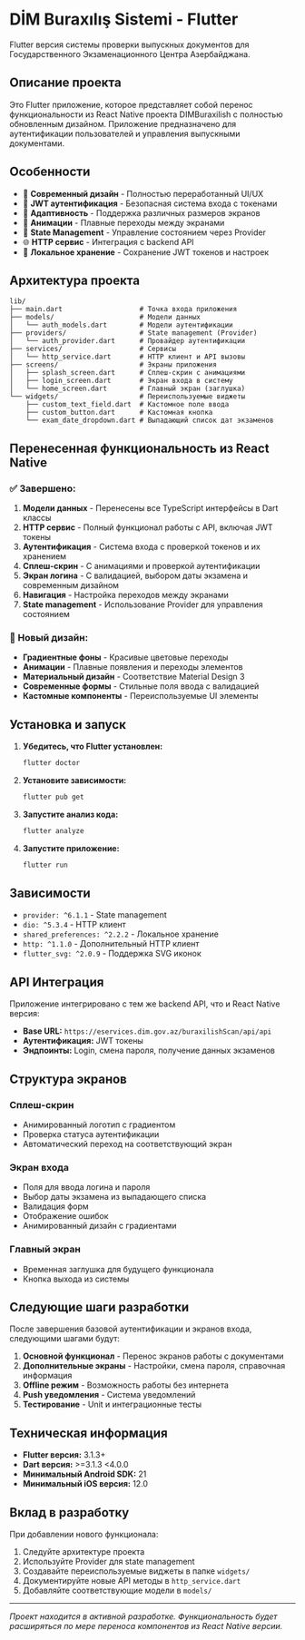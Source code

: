 # DİM Buraxılış Sistemi - Flutter

Flutter версия системы проверки выпускных документов для Государственного Экзаменационного Центра Азербайджана.

## Описание проекта

Это Flutter приложение, которое представляет собой перенос функциональности из React Native проекта DIMBuraxilish с полностью обновленным дизайном. Приложение предназначено для аутентификации пользователей и управления выпускными документами.

## Особенности

- 🎨 **Современный дизайн** - Полностью переработанный UI/UX
- 🔐 **JWT аутентификация** - Безопасная система входа с токенами
- 📱 **Адаптивность** - Поддержка различных размеров экранов
- 🌟 **Анимации** - Плавные переходы между экранами
- 🔄 **State Management** - Управление состоянием через Provider
- 🌐 **HTTP сервис** - Интеграция с backend API
- 💾 **Локальное хранение** - Сохранение JWT токенов и настроек

## Архитектура проекта

```
lib/
├── main.dart                   # Точка входа приложения
├── models/                     # Модели данных
│   └── auth_models.dart        # Модели аутентификации
├── providers/                  # State management (Provider)
│   └── auth_provider.dart      # Провайдер аутентификации  
├── services/                   # Сервисы
│   └── http_service.dart       # HTTP клиент и API вызовы
├── screens/                    # Экраны приложения
│   ├── splash_screen.dart      # Сплеш-скрин с анимациями
│   ├── login_screen.dart       # Экран входа в систему
│   └── home_screen.dart        # Главный экран (заглушка)
└── widgets/                    # Переиспользуемые виджеты
    ├── custom_text_field.dart  # Кастомное поле ввода
    ├── custom_button.dart      # Кастомная кнопка
    └── exam_date_dropdown.dart # Выпадающий список дат экзаменов
```

## Перенесенная функциональность из React Native

### ✅ Завершено:

1. **Модели данных** - Перенесены все TypeScript интерфейсы в Dart классы
2. **HTTP сервис** - Полный функционал работы с API, включая JWT токены
3. **Аутентификация** - Система входа с проверкой токенов и их хранением
4. **Сплеш-скрин** - С анимациями и проверкой аутентификации
5. **Экран логина** - С валидацией, выбором даты экзамена и современным дизайном
6. **Навигация** - Настройка переходов между экранами
7. **State management** - Использование Provider для управления состоянием

### 🎨 Новый дизайн:

- **Градиентные фоны** - Красивые цветовые переходы
- **Анимации** - Плавные появления и переходы элементов
- **Материальный дизайн** - Соответствие Material Design 3
- **Современные формы** - Стильные поля ввода с валидацией
- **Кастомные компоненты** - Переиспользуемые UI элементы

## Установка и запуск

1. **Убедитесь, что Flutter установлен:**
   ```bash
   flutter doctor
   ```

2. **Установите зависимости:**
   ```bash
   flutter pub get
   ```

3. **Запустите анализ кода:**
   ```bash
   flutter analyze
   ```

4. **Запустите приложение:**
   ```bash
   flutter run
   ```

## Зависимости

- `provider: ^6.1.1` - State management
- `dio: ^5.3.4` - HTTP клиент
- `shared_preferences: ^2.2.2` - Локальное хранение
- `http: ^1.1.0` - Дополнительный HTTP клиент
- `flutter_svg: ^2.0.9` - Поддержка SVG иконок

## API Интеграция

Приложение интегрировано с тем же backend API, что и React Native версия:

- **Base URL:** `https://eservices.dim.gov.az/buraxilishScan/api/api`
- **Аутентификация:** JWT токены
- **Эндпоинты:** Login, смена пароля, получение данных экзаменов

## Структура экранов

### Сплеш-скрин
- Анимированный логотип с градиентом
- Проверка статуса аутентификации
- Автоматический переход на соответствующий экран

### Экран входа
- Поля для ввода логина и пароля
- Выбор даты экзамена из выпадающего списка
- Валидация форм
- Отображение ошибок
- Анимированный дизайн с градиентами

### Главный экран
- Временная заглушка для будущего функционала
- Кнопка выхода из системы

## Следующие шаги разработки

После завершения базовой аутентификации и экранов входа, следующими шагами будут:

1. **Основной функционал** - Перенос экранов работы с документами
2. **Дополнительные экраны** - Настройки, смена пароля, справочная информация
3. **Offline режим** - Возможность работы без интернета
4. **Push уведомления** - Система уведомлений
5. **Тестирование** - Unit и интеграционные тесты

## Техническая информация

- **Flutter версия:** 3.1.3+
- **Dart версия:** >=3.1.3 <4.0.0
- **Минимальный Android SDK:** 21
- **Минимальный iOS версия:** 12.0

## Вклад в разработку

При добавлении нового функционала:

1. Следуйте архитектуре проекта
2. Используйте Provider для state management
3. Создавайте переиспользуемые виджеты в папке `widgets/`
4. Документируйте новые API методы в `http_service.dart`
5. Добавляйте соответствующие модели в `models/`

---

*Проект находится в активной разработке. Функциональность будет расширяться по мере переноса компонентов из React Native версии.*